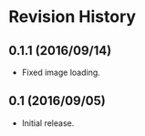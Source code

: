 # Revision History

## 0.1.1 (2016/09/14)

- Fixed image loading.

## 0.1 (2016/09/05)

 - Initial release.

